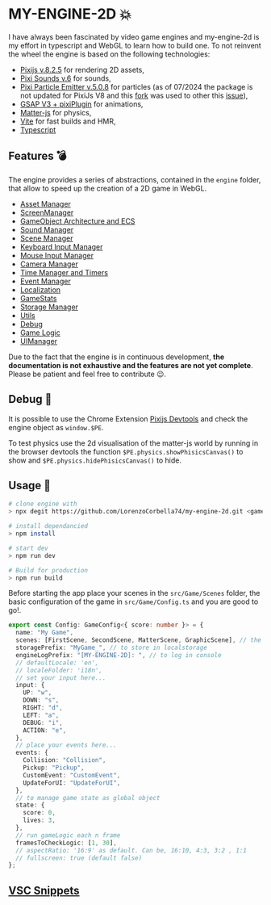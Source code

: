 # MY-ENGINE-2D &#128165;

I have always been fascinated by video game engines and my-engine-2d is my effort in typescript and WebGL to learn how to build one. To not reinvent the wheel the engine is based on the following technologies:

- [Pixijs v.8.2.5](https://pixijs.com/) for rendering 2D assets,
- [Pixi Sounds v.6](https://pixijs.io/sound/examples/index.html) for sounds,
- [Pixi Particle Emitter v.5.0.8](https://github.com/pixijs/particle-emitter) for particles (as of 07/2024 the package is not updated for PixiJs V8 and this [fork](@barvynkoa/particle-emitter) was used to other this [issue](https://github.com/pixijs/particle-emitter/issues/211)),
- [GSAP V3 + pixiPlugin](https://greensock.com/docs/v3/Plugins/PixiPlugin) for animations,
- [Matter-js](https://github.com/liabru/matter-js/tree/master) for physics,
- [Vite](https://vitejs.dev/) for fast builds and HMR,
- [Typescript](https://www.typescriptlang.org/)

## Features &#128163;

The engine provides a series of abstractions, contained in the `engine` folder, that allow to speed up the creation of a 2D game in WebGL.

- [Asset Manager](./Docs.md#asset-manager)
- [ScreenManager](./Docs.md#screenmanager)
- [GameObject Architecture and ECS](./Docs.md#gameobject-architecture-and-ecs)
- [Sound Manager](./Docs.md#sound-manager)
- [Scene Manager](./Docs.md#scene-manager)
- [Keyboard Input Manager](./Docs.md#keyboard-input-manager)
- [Mouse Input Manager](./Docs.md#mouse-input-manager)
- [Camera Manager](./Docs.md#camera-manager)
- [Time Manager and Timers](./Docs.md#time-manager-and-timers)
- [Event Manager](./Docs.md#event-manager)
- [Localization](./Docs.md#localization)
- [GameStats ](./Docs.md#gamestats-class)
- [Storage Manager](./Docs.md#storage-manager)
- [Utils](./Docs.md#utils)
- [Debug](./Docs.md#debug)
- [Game Logic](./Docs.md#game-logic)
- [UIManager](./Docs.md#uimanager-class)

Due to the fact that the engine is in continuous development, **the documentation is not exhaustive and the features are not yet complete**. Please be patient and feel free to contribute &#128521;.

## Debug &#128301;

It is possible to use the Chrome Extension [Pixijs Devtools](https://chromewebstore.google.com/detail/pixijs-devtools/aamddddknhcagpehecnhphigffljadon?pli=1) and check the engine object as `window.$PE`.

To test physics use the 2d visualisation of the matter-js world by running in the browser devtools the function `$PE.physics.showPhisicsCanvas()` to show and `$PE.physics.hidePhisicsCanvas()` to hide.

## Usage &#128296;

```bash
# clone engine with
> npx degit https://github.com/LorenzoCorbella74/my-engine-2d.git <game-folder>

# install dependancied
> npm install

# start dev
> npm run dev

# Build for production
> npm run build
```

Before starting the app place your scenes in the `src/Game/Scenes` folder, the basic configuration of the game in `src/Game/Config.ts` and you are good to go!.

```typescript
export const Config: GameConfig<{ score: number }> = {
  name: "My Game",
  scenes: [FirstScene, SecondScene, MatterScene, GraphicScene], // the first is the startScene
  storagePrefix: "MyGame_", // to store in localstorage
  engineLogPrefix: "[MY-ENGINE-2D]: ", // to log in console
  // defaultLocale: 'en',
  // localeFolder: 'i18n',
  // set your input here...
  input: {
    UP: "w",
    DOWN: "s",
    RIGHT: "d",
    LEFT: "a",
    DEBUG: "i",
    ACTION: "e",
  },
  // place your events here...
  events: {
    Collision: "Collision",
    Pickup: "Pickup",
    CustomEvent: "CustomEvent",
    UpdateForUI: "UpdateForUI",
  },
  // to manage game state as global object
  state: {
    score: 0,
    lives: 3,
  },
  // run gameLogic each n frame
  framesToCheckLogic: [1, 30],
  // aspectRatio: '16:9' as default. Can be, 16:10, 4:3, 3:2 , 1:1
  // fullscreen: true (default false)
};
```

## [VSC Snippets](./VSC_snippets.md)
